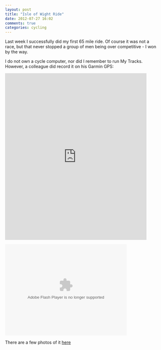 ```yaml
---
layout: post
title: "Isle of Wight Ride"
date: 2012-07-27 16:02
comments: true
categories: cycling
---
```

Last week I successfully did my first 65 mile ride. Of course it was not a race, but that never stopped a group of men being over competitive - I won by the way.

I do not own a cycle computer, nor did I remember to run My Tracks. However, a colleague did record it on his Garmin GPS:

<iframe width='465' height='548' frameborder='0' src='http://connect.garmin.com:80/activity/embed/203587506'></iframe>

<object width="400" height="300"> <param name="flashvars" value="offsite=true&lang=en-us&page_show_url=%2Fphotos%2F83132329%40N04%2Fsets%2F72157630749918206%2Fshow%2F&page_show_back_url=%2Fphotos%2F83132329%40N04%2Fsets%2F72157630749918206%2F&set_id=72157630749918206&jump_to="></param> <param name="movie" value="http://www.flickr.com/apps/slideshow/show.swf?v=109615"></param> <param name="allowFullScreen" value="true"></param><embed type="application/x-shockwave-flash" src="http://www.flickr.com/apps/slideshow/show.swf?v=109615" allowFullScreen="true" flashvars="offsite=true&lang=en-us&page_show_url=%2Fphotos%2F83132329%40N04%2Fsets%2F72157630749918206%2Fshow%2F&page_show_back_url=%2Fphotos%2F83132329%40N04%2Fsets%2F72157630749918206%2F&set_id=72157630749918206&jump_to=" width="400" height="300"></embed></object>

There are a few photos of it <a href="http://flic.kr/s/aHsjAVaZgu">here</a>
